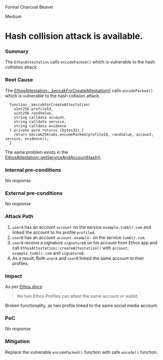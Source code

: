 Formal Charcoal Beaver

Medium

# Hash collision attack is available.

### Summary

The `EthosAttestation` calls `encodePacked()` which is vulnerable to the hash collistion attack. 

### Root Cause

The [EthosAttestation::_keccakForCreateAttestation()](https://github.com/sherlock-audit/2024-10-ethos-network/blob/main/ethos/packages/contracts/contracts/EthosAttestation.sol#L521-L529) calls `encodePacked()` which is vulnerable to the hash collision attack.
```solidity
  function _keccakForCreateAttestation(
    uint256 profileId,
    uint256 randValue,
    string calldata account,
    string calldata service,
    string calldata evidence
  ) private pure returns (bytes32) {
    return keccak256(abi.encodePacked(profileId, randValue, account, service, evidence));
  }
```
The same problem exists in the [EthosAttestation::getServiceAndAccountHash()](https://github.com/sherlock-audit/2024-10-ethos-network/blob/main/ethos/packages/contracts/contracts/EthosAttestation.sol#L428-L436).


### Internal pre-conditions

_No response_

### External pre-conditions

_No response_

### Attack Path

1. `userA` has an account `account` on the service `example.tumblr.com` and linked the account to his profile `profileA`. 
2. `userB` has an account `account.example.` on the service `tumblr.com`.
3. `userB` receive a signature `signatureB` on his account from Ethos app and call `EthosAttestation::createAttestation()` with `account`, `example.tumblr.com` and `signatureB`.
4. As a result, Both `userA` and `userB` linked the same account to their profiles.


### Impact

As per [Ethos docs](https://whitepaper.ethos.network/ethos-mechanisms/attest):
> No two Ethos Profiles can attest the same account or wallet. 

Broken functionality, as two profile linked to the same social media account. 


### PoC

_No response_

### Mitigation

Replace the vulnerable `encodePacked()` function with safe `encode()` function.